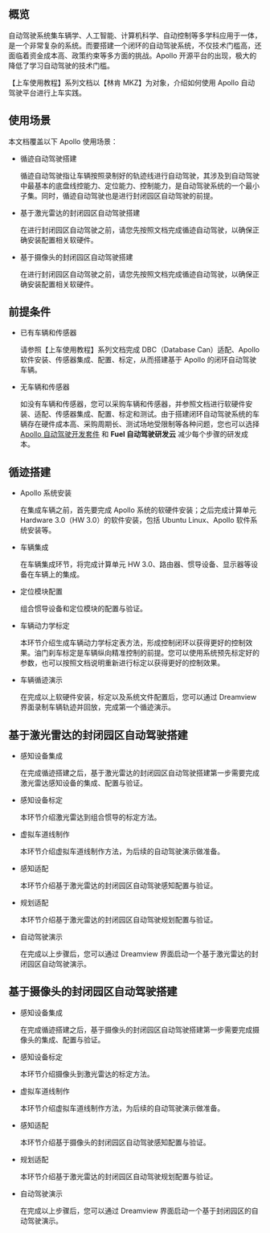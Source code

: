 ## 概览

自动驾驶系统集车辆学、人工智能、计算机科学、自动控制等多学科应用于一体，是一个非常复杂的系统。而要搭建一个闭环的自动驾驶系统，不仅技术门槛高，还面临着资金成本高、政策约束等多方面的挑战。Apollo 开源平台的出现，极大的降低了学习自动驾驶的技术门槛。

【上车使用教程】系列文档以【林肯 MKZ】为对象，介绍如何使用 Apollo 自动驾驶平台进行上车实践。

## 使用场景

本文档覆盖以下 Apollo 使用场景：

 - 循迹自动驾驶搭建
 
   循迹自动驾驶指让车辆按照录制好的轨迹线进行自动驾驶，其涉及到自动驾驶中最基本的底盘线控能力、定位能力、控制能力，是自动驾驶系统的一个最小子集。同时，循迹自动驾驶也是进行封闭园区自动驾驶的前提。
 
 - 基于激光雷达的封闭园区自动驾驶搭建

   在进行封闭园区自动驾驶之前，请您先按照文档完成循迹自动驾驶，以确保正确安装配置相关软硬件。 
 
 - 基于摄像头的封闭园区自动驾驶搭建
 
   在进行封闭园区自动驾驶之前，请您先按照文档完成循迹自动驾驶，以确保正确安装配置相关软硬件。





## 前提条件


- 已有车辆和传感器
 
  请参照【上车使用教程】系列文档完成 DBC（Database Can）适配、Apollo 软件安装、传感器集成、配置、标定，从而搭建基于 Apollo 的闭环自动驾驶车辆。

- 无车辆和传感器

  如没有车辆和传感器，您可以采购车辆和传感器，并参照文档进行软硬件安装、适配、传感器集成、配置、标定和测试。由于搭建闭环自动驾驶系统的车辆存在硬件成本高、采购周期长、测试场地受限制等各种问题，您也可以选择 [Apollo 自动驾驶开发套件](https://developer.apollo.auto/apollo_d_kit.html) 和 **Fuel 自动驾驶研发云** 减少每个步骤的研发成本。



## 循迹搭建



- Apollo 系统安装

  在集成车辆之前，首先要完成 Apollo 系统的软硬件安装；之后完成计算单元 Hardware 3.0（HW 3.0）的软件安装，包括 Ubuntu Linux、Apollo 软件系统安装等。

- 车辆集成

  在车辆集成环节，将完成计算单元 HW 3.0、路由器、惯导设备、显示器等设备在车辆上的集成。

- 定位模块配置

  组合惯导设备和定位模块的配置与验证。

- 车辆动力学标定

  本环节介绍生成车辆动力学标定表方法，形成控制闭环以获得更好的控制效果。油门刹车标定是车辆纵向精准控制的前提。您可以使用系统预先标定好的参数，也可以按照文档说明重新进行标定以获得更好的控制效果。

- 车辆循迹演示

  在完成以上软硬件安装，标定以及系统文件配置后，您可以通过 Dreamview 界面录制车辆轨迹并回放，完成第一个循迹演示。

## 基于激光雷达的封闭园区自动驾驶搭建

- 感知设备集成

  在完成循迹搭建之后，基于激光雷达的封闭园区自动驾驶搭建第一步需要完成激光雷达感知设备的集成、配置与验证。

- 感知设备标定

  本环节介绍激光雷达到组合惯导的标定方法。

- 虚拟车道线制作

  本环节介绍虚拟车道线制作方法，为后续的自动驾驶演示做准备。

- 感知适配

  本环节介绍基于激光雷达的封闭园区自动驾驶感知配置与验证。

- 规划适配

  本环节介绍基于激光雷达的封闭园区自动驾驶规划配置与验证。

- 自动驾驶演示

  在完成以上步骤后，您可以通过 Dreamview 界面启动一个基于激光雷达的封闭园区自动驾驶演示。

## 基于摄像头的封闭园区自动驾驶搭建

- 感知设备集成

  在完成循迹搭建之后，基于摄像头的封闭园区自动驾驶搭建第一步需要完成摄像头的集成、配置与验证。

- 感知设备标定

  本环节介绍摄像头到激光雷达的标定方法。

- 虚拟车道线制作

  本环节介绍虚拟车道线制作方法，为后续的自动驾驶演示做准备。

- 感知适配

  本环节介绍基于摄像头的封闭园区自动驾驶感知配置与验证。

- 规划适配

  本环节介绍基于激光雷达的封闭园区自动驾驶规划配置与验证。

- 自动驾驶演示

  在完成以上步骤后，您可以通过 Dreamview 界面启动一个基于封闭园区的自动驾驶演示。